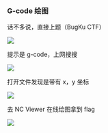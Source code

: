 ### G-code 绘图

话不多说，直接上题（BugKu CTF）

![](https://pic1.imgdb.cn/item/67bd6b95d0e0a243d404b55d.jpg)

提示是 g-code，上网搜搜

![](https://pic1.imgdb.cn/item/67bd6ba8d0e0a243d404b561.jpg)

打开文件发现是带有 x，y 坐标

![](https://pic1.imgdb.cn/item/67bd6bbed0e0a243d404b569.jpg)

去 NC Viewer 在线绘图拿到 flag

![](https://pic1.imgdb.cn/item/67bd6bc9d0e0a243d404b56e.jpg)